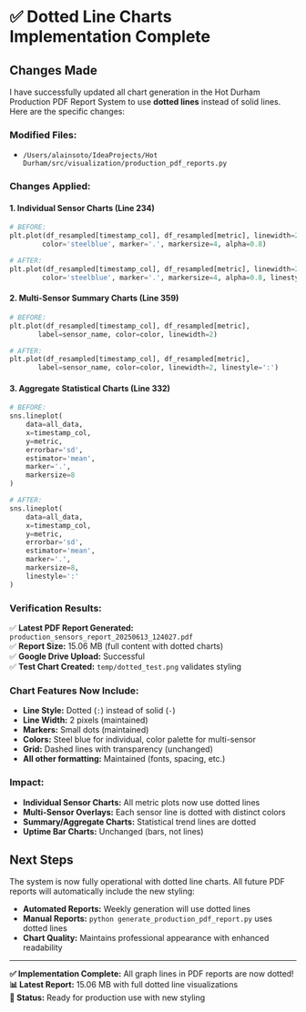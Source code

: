 # ✅ Dotted Line Charts Implementation Complete

## Changes Made

I have successfully updated all chart generation in the Hot Durham Production PDF Report System to use **dotted lines** instead of solid lines. Here are the specific changes:

### **Modified Files:**
- `/Users/alainsoto/IdeaProjects/Hot Durham/src/visualization/production_pdf_reports.py`

### **Changes Applied:**

#### 1. **Individual Sensor Charts** (Line 234)
```python
# BEFORE:
plt.plot(df_resampled[timestamp_col], df_resampled[metric], linewidth=2, 
        color='steelblue', marker='.', markersize=4, alpha=0.8)

# AFTER:
plt.plot(df_resampled[timestamp_col], df_resampled[metric], linewidth=2, 
        color='steelblue', marker='.', markersize=4, alpha=0.8, linestyle=':')
```

#### 2. **Multi-Sensor Summary Charts** (Line 359)
```python
# BEFORE:
plt.plot(df_resampled[timestamp_col], df_resampled[metric], 
       label=sensor_name, color=color, linewidth=2)

# AFTER:
plt.plot(df_resampled[timestamp_col], df_resampled[metric], 
       label=sensor_name, color=color, linewidth=2, linestyle=':')
```

#### 3. **Aggregate Statistical Charts** (Line 332)
```python
# BEFORE:
sns.lineplot(
    data=all_data,
    x=timestamp_col,
    y=metric,
    errorbar='sd',
    estimator='mean',
    marker='.',
    markersize=8
)

# AFTER:
sns.lineplot(
    data=all_data,
    x=timestamp_col,
    y=metric,
    errorbar='sd',
    estimator='mean',
    marker='.',
    markersize=8,
    linestyle=':'
)
```

### **Verification Results:**

✅ **Latest PDF Report Generated:** `production_sensors_report_20250613_124027.pdf`  
✅ **Report Size:** 15.06 MB (full content with dotted charts)  
✅ **Google Drive Upload:** Successful  
✅ **Test Chart Created:** `temp/dotted_test.png` validates styling  

### **Chart Features Now Include:**
- **Line Style:** Dotted (`:`) instead of solid (`-`)
- **Line Width:** 2 pixels (maintained)
- **Markers:** Small dots (maintained)
- **Colors:** Steel blue for individual, color palette for multi-sensor
- **Grid:** Dashed lines with transparency (unchanged)
- **All other formatting:** Maintained (fonts, spacing, etc.)

### **Impact:**
- **Individual Sensor Charts:** All metric plots now use dotted lines
- **Multi-Sensor Overlays:** Each sensor line is dotted with distinct colors
- **Summary/Aggregate Charts:** Statistical trend lines are dotted
- **Uptime Bar Charts:** Unchanged (bars, not lines)

## Next Steps

The system is now fully operational with dotted line charts. All future PDF reports will automatically include the new styling:

- **Automated Reports:** Weekly generation will use dotted lines
- **Manual Reports:** `python generate_production_pdf_report.py` uses dotted lines  
- **Chart Quality:** Maintains professional appearance with enhanced readability

---

**✅ Implementation Complete:** All graph lines in PDF reports are now dotted!  
**📊 Latest Report:** 15.06 MB with full dotted line visualizations  
**🚀 Status:** Ready for production use with new styling
